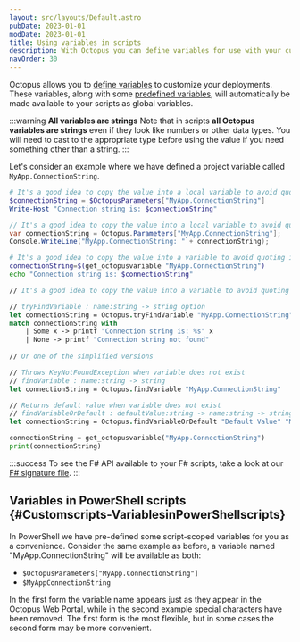 ```yaml
---
layout: src/layouts/Default.astro
pubDate: 2023-01-01
modDate: 2023-01-01
title: Using variables in scripts
description: With Octopus you can define variables for use with your custom scripts.
navOrder: 30
---
```


Octopus allows you to [define variables](/docs/projects/variables/) to customize your deployments. These variables, along with some [predefined variables](/docs/projects/variables/system-variables), will automatically be made available to your scripts as global variables.

:::warning
**All variables are strings**
Note that in scripts **all Octopus variables are strings** even if they look like numbers or other data types. You will need to cast to the appropriate type before using the value if you need something other than a string.
:::

Let's consider an example where we have defined a project variable called `MyApp.ConnectionString`.

```powershell PowerShell
# It's a good idea to copy the value into a local variable to avoid quoting issues
$connectionString = $OctopusParameters["MyApp.ConnectionString"]
Write-Host "Connection string is: $connectionString"
```

```csharp C#
// It's a good idea to copy the value into a local variable to avoid quoting issues
var connectionString = Octopus.Parameters["MyApp.ConnectionString"];
Console.WriteLine("MyApp.ConnectionString: " + connectionString);
```

```bash Bash
# It's a good idea to copy the value into a variable to avoid quoting issues
connectionString=$(get_octopusvariable "MyApp.ConnectionString")
echo "Connection string is: $connectionString"
```

```fsharp F#
// It's a good idea to copy the value into a variable to avoid quoting issues

// tryFindVariable : name:string -> string option
let connectionString = Octopus.tryFindVariable "MyApp.ConnectionString"
match connectionString with
    | Some x -> printf "Connection string is: %s" x
    | None -> printf "Connection string not found"
 
// Or one of the simplified versions

// Throws KeyNotFoundException when variable does not exist
// findVariable : name:string -> string
let connectionString = Octopus.findVariable "MyApp.ConnectionString"

// Returns default value when variable does not exist
// findVariableOrDefault : defaultValue:string -> name:string -> string
let connectionString = Octopus.findVariableOrDefault "Default Value" "MyApp.ConnectionString"
```

```python Python3
connectionString = get_octopusvariable("MyApp.ConnectionString")
print(connectionString)
```

:::success
To see the F# API available to your F# scripts, take a look at our [F# signature file](https://github.com/OctopusDeploy/Calamari/tree/master/source/Calamari.Common/Features/Scripting/FSharp/Bootstrap.fsi).
:::

## Variables in PowerShell scripts {#Customscripts-VariablesinPowerShellscripts}

In PowerShell we have pre-defined some script-scoped variables for you as a convenience. Consider the same example as before, a variable named "MyApp.ConnectionString" will be available as both:

- `$OctopusParameters["MyApp.ConnectionString"]`
- `$MyAppConnectionString`

In the first form the variable name appears just as they appear in the Octopus Web Portal, while in the second example special characters have been removed. The first form is the most flexible, but in some cases the second form may be more convenient.
